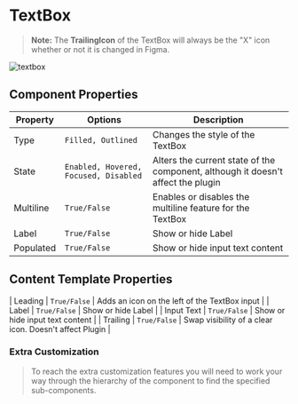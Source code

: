 # TextBox

> **Note:** The **TrailingIcon** of the TextBox will always be the "X" icon whether or not it is changed in Figma.

![textbox](./images/textbox.png)

## Component Properties

| Property     | Options                                          | Description                                                  |
| ------------ | ------------------------------------------------ | ------------------------------------------------------------ |
| Type         | `Filled, Outlined`                               | Changes the style of the TextBox                            |
| State        | `Enabled, Hovered, Focused, Disabled`            | Alters the current state of the component, although it doesn't affect the plugin |
| Multiline    | `True/False`                                     | Enables or disables the multiline feature for the TextBox    |
| Label        | `True/False`                                     | Show or hide Label                                           |
| Populated    | `True/False`                                     | Show or hide input text content                              |

## Content Template Properties

| Leading            | `True/False`                             | Adds an icon on the left of the TextBox input             |
| Label              | `True/False`                             | Show or hide Label                                        |
| Input Text         | `True/False`                             | Show or hide input text content                           |
| Trailing           | `True/False`                             | Swap visibility of a clear icon. Doesn't affect Plugin    |

### Extra Customization

> To reach the extra customization features you will need to work your way through the hierarchy of the component to find the specified sub-components.  